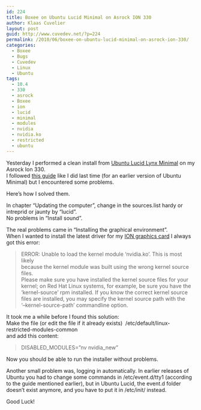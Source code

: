 ```yaml
---
id: 224
title: Boxee on Ubuntu Lucid Minimal on Asrock ION 330
author: Klaas Cuvelier
layout: post
guid: http://www.cuvedev.net/?p=224
permalink: /2010/06/boxee-on-ubuntu-lucid-minimal-on-asrock-ion-330/
categories:
  - Boxee
  - Bugs
  - Cuvedev
  - Linux
  - Ubuntu
tags:
  - 10.4
  - 330
  - asrock
  - Boxee
  - ion
  - lucid
  - minimal
  - modules
  - nvidia
  - nvidia.ko
  - restricted
  - ubuntu
---
```

<div>
  <p>
    Yesterday I performed a clean install from <a href="http://archive.ubuntu.com/ubuntu/dists/lucid/main/installer-i386/current/images/netboot/mini.iso">Ubuntu Lucid Lynx Minimal</a> on my Asrock Ion 330.<br /> I followed <a href="http://forums.boxee.tv/showthread.php?t=5644">this guide</a> like I did last time (for an earlier version of Ubuntu Minimal) but I encountered some problems.
  </p>
  
  <p>
    Here&#8217;s how I solved them.
  </p>
  
  <p>
    In chapter &#8220;Updating the computer&#8221;, change in the sources.list hardy or intreprid or jaunty by &#8220;lucid&#8221;.<br /> No problems in &#8220;Install sound&#8221;.
  </p>
  
  <p>
    The real problems came in &#8220;Installing the graphical environment&#8221;.<br /> When I wanted to install the latest driver for my <a href="http://uk.download.nvidia.com/XFree86/Linux-x86/256.35/NVIDIA-Linux-x86-256.35.run">ION graphics card</a> I always got this error:
  </p>
  
  <blockquote>
    <p>
      ERROR: Unable to load the kernel module &#8216;nvidia.ko&#8217;. This is most likely<br /> because the kernel module was built using the wrong kernel source files.<br /> Please make sure you have installed the kernel source files for your<br /> kernel; on Red Hat Linux systems, for example, be sure you have the<br /> &#8216;kernel-source&#8217; rpm installed. If you know the correct kernel source<br /> files are installed, you may specify the kernel source path with the<br /> &#8216;&#8211;kernel-source-path&#8217; commandline option.
    </p>
  </blockquote>
  
  <p>
    It took me a while before I found this solution:<br /> Make the file (or edit the file if it already exists)  /etc/default/linux-restricted-modules-common<br /> and add this content:
  </p>
  
  <blockquote>
    <p>
      DISABLED_MODULES=&#8221;nv nvidia_new&#8221;
    </p>
  </blockquote>
  
  <p>
    Now you should be able to run the installer without problems.
  </p>
  
  <p>
    Another small problem was, logging in automatically. In earlier releases of Ubuntu you had to change some commands in /etc/event.d/tty1 (according to the guide mentioned earlier), but in Ubuntu Lucid, the event.d folder doesn&#8217;t exist anymore, and you have to put it in /etc/init/ instead.
  </p>
  
  <p>
    Good Luck!
  </p>
</div>